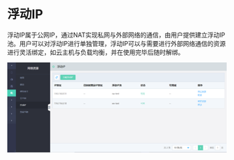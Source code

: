 # 浮动IP

浮动IP属于公网IP，通过NAT实现私网与外部网络的通信，由用户提供建立浮动IP池。用户可以对浮动IP进行单独管理，浮动IP可以与需要进行外部网络通信的资源进行灵活绑定，如云主机与负载均衡，并在使用完毕后随时解绑。

![Floating-IP-1](../../../../../image/JD-Cloud-Swift/Floating-IP-1.png)